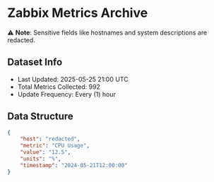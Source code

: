 # Zabbix Metrics Archive

⚠️ **Note**: Sensitive fields like hostnames and system descriptions are redacted.

## Dataset Info
- Last Updated: 2025-05-25 21:00 UTC
- Total Metrics Collected: 992
- Update Frequency: Every (1) hour

## Data Structure
```json
{
    "host": "redacted",
    "metric": "CPU Usage",
    "value": "12.5",
    "units": "%",
    "timestamp": "2024-05-21T12:00:00"
}
```
